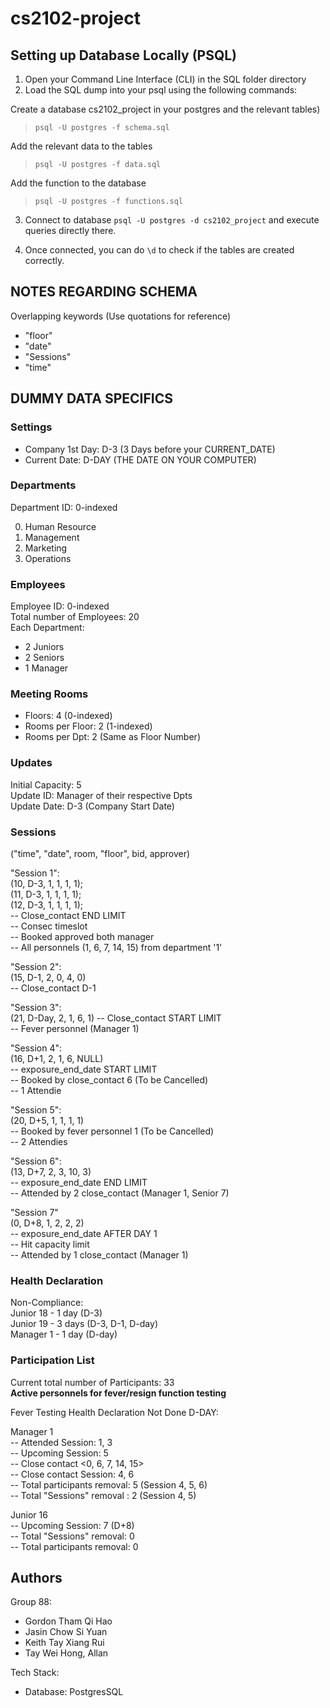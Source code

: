 # cs2102-project

## Setting up Database Locally (PSQL)

1. Open your Command Line Interface (CLI) in the SQL folder directory
2. Load the SQL dump into your psql using the following commands:  

Create a database cs2102_project in your postgres and the relevant tables)  
> `psql -U postgres -f schema.sql`  

Add the relevant data to the tables  
> `psql -U postgres -f data.sql`  

Add the function to the database
> `psql -U postgres -f functions.sql`

3. Connect to database `psql -U postgres -d cs2102_project` and execute queries directly there.

4. Once connected, you can do `\d` to check if the tables are created correctly.

## NOTES REGARDING SCHEMA

Overlapping keywords (Use quotations for reference)  

- "floor"
- "date"
- "Sessions"
- "time"

## DUMMY DATA SPECIFICS

### Settings

- Company 1st Day: D-3 (3 Days before your CURRENT_DATE)  
- Current Date: D-DAY (THE DATE ON YOUR COMPUTER)  

### Departments

Department ID: 0-indexed  

0. Human Resource
1. Management
2. Marketing
3. Operations  

### Employees

Employee ID: 0-indexed  
Total number of Employees: 20  
Each Department:  

- 2 Juniors
- 2 Seniors
- 1 Manager  

### Meeting Rooms

- Floors: 4 (0-indexed)  
- Rooms per Floor: 2 (1-indexed)  
- Rooms per Dpt: 2 (Same as Floor Number)  

### Updates

Initial Capacity: 5  
Update ID: Manager of their respective Dpts  
Update Date: D-3 (Company Start Date)  

### Sessions
("time", "date", room, "floor", bid, approver)  

"Session 1":  
(10, D-3, 1, 1, 1, 1);  
(11, D-3, 1, 1, 1, 1);  
(12, D-3, 1, 1, 1, 1);  
-- Close_contact END LIMIT  
-- Consec timeslot  
-- Booked approved both manager  
-- All personnels (1, 6, 7, 14, 15) from department '1'  

"Session 2":  
(15, D-1, 2, 0, 4, 0)  
-- Close_contact D-1  

"Session 3":  
(21, D-Day, 2, 1, 6, 1)
-- Close_contact START LIMIT  
-- Fever personnel (Manager 1)  

"Session 4":  
 (16, D+1, 2, 1, 6, NULL)  
-- exposure_end_date START LIMIT  
-- Booked by close_contact 6 (To be Cancelled)  
-- 1 Attendie  

"Session 5":  
(20, D+5, 1, 1, 1, 1)  
-- Booked by fever personnel 1 (To be Cancelled)  
-- 2 Attendies  

"Session 6":  
(13, D+7, 2, 3, 10, 3)  
-- exposure_end_date END LIMIT  
-- Attended by 2 close_contact (Manager 1, Senior 7)  

"Session 7"  
(0, D+8, 1, 2, 2, 2)  
-- exposure_end_date AFTER DAY 1  
-- Hit capacity limit  
-- Attended by 1 close_contact (Manager 1)  

### Health Declaration

Non-Compliance:  
Junior 18 - 1 day (D-3)  
Junior 19 - 3 days (D-3, D-1, D-day)  
Manager 1 - 1 day (D-day)

### Participation List

Current total number of Participants: 33  
**Active personnels for fever/resign function testing**

Fever Testing
Health Declaration Not Done D-DAY:  

Manager 1  
-- Attended Session: 1, 3  
-- Upcoming Session: 5  
-- Close contact <0, 6, 7, 14, 15>  
-- Close contact Session: 4, 6  
-- Total participants removal: 5 (Session 4, 5, 6)  
-- Total "Sessions" removal : 2 (Session 4, 5)

Junior 16  
-- Upcoming Session: 7 (D+8)  
-- Total "Sessions" removal: 0  
-- Total participants removal: 0

## Authors

Group 88:

- Gordon Tham Qi Hao
- Jasin Chow Si Yuan
- Keith Tay Xiang Rui
- Tay Wei Hong, Allan

Tech Stack:

- Database: PostgresSQL
